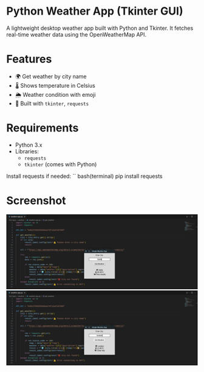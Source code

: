 # Python Weather App (Tkinter GUI)

A lightweight desktop weather app built with Python and Tkinter.
It fetches real-time weather data using the OpenWeatherMap API.

# Features

- 🌍 Get weather by city name
- 🌡️ Shows temperature in Celsius
- 🌦️ Weather condition with emoji
- 🐍 Built with `tkinter`, `requests`

# Requirements

- Python 3.x
- Libraries:
  - `requests`
  - `tkinter` (comes with Python)

Install requests if needed:
`` bash(terminal)
pip install requests

# Screenshot

![](assets/Delhi.png)
![](assets/London.png)

